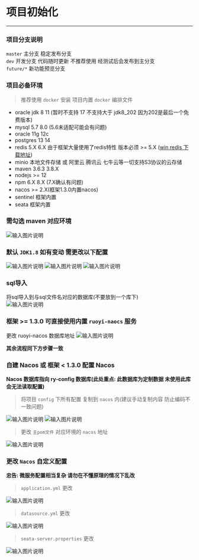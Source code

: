 # 项目初始化
- - -
### 项目分支说明
`master` 主分支 稳定发布分支<br>
`dev` 开发分支 代码随时更新 不推荐使用 经测试后会发布到主分支<br>
`future/*` 新功能预览分支

### 项目必备环境
> 推荐使用 `docker` 安装 项目内置 `docker` 编排文件

* oracle jdk 8 11 (暂时不支持 17 不支持大于 jdk8_202 因为202是最后一个免费版本)
* mysql 5.7 8.0 (5.6未适配可能会有问题)
* oracle 11g 12c
* postgres 13 14
* redis 5.X 6.X 由于框架大量使用了redis特性 版本必须 >= 5.X ([win redis 下载地址](https://github.com/tporadowski/redis))
* minio 本地文件存储 或 阿里云 腾讯云 七牛云等一切支持S3协议的云存储
* maven 3.6.3 3.8.X
* nodejs >= 12
* npm 6.X 8.X (7.X确认有问题)
* nacos >= 2.X(框架1.3.0内置nacos)
* sentinel 框架内置
* seata 框架内置

### 需勾选 maven 对应环境
![输入图片说明](https://images.gitee.com/uploads/images/2022/0224/143021_2c9f9ddd_1766278.png "屏幕截图.png")

### 默认 `JDK1.8` 如有变动 需更改以下配置
![输入图片说明](https://images.gitee.com/uploads/images/2022/0224/143140_436fbc05_1766278.png "屏幕截图.png")
![输入图片说明](https://images.gitee.com/uploads/images/2022/0224/143237_d9af6aa4_1766278.png "屏幕截图.png")
![输入图片说明](https://images.gitee.com/uploads/images/2022/0224/143322_3e1ab652_1766278.png "屏幕截图.png")

### sql导入
将sql导入到与sql文件名对应的数据库(不要放到一个库下)<br>
![输入图片说明](https://images.gitee.com/uploads/images/2022/0727/103241_53db9b6c_1766278.png "屏幕截图.png")

### 框架 >= 1.3.0 可直接使用内置 `ruoyi-naocs` 服务

更改 ruoyi-nacos 数据库地址
![输入图片说明](https://foruda.gitee.com/images/1664422006264405180/cac5afc6_1766278.png "屏幕截图")

**其余流程同下方步骤一致**

### 自建 Nacos 或 框架 < 1.3.0 配置 Nacos

**Nacos 数据库指向 ry-config 数据库(此处重点: 此数据库为定制数据 未使用此库会无法读取配置)**

> 将项目 `config` 下所有配置 复制到 `nacos` 内(建议手动复制内容 防止编码不一致问题)

![输入图片说明](https://images.gitee.com/uploads/images/2022/0224/143745_68389680_1766278.png "屏幕截图.png")
![输入图片说明](https://images.gitee.com/uploads/images/2022/0301/151107_9c5072ef_1766278.png "屏幕截图.png")

> 更改 `主pom文件` 对应环境的 `nacos` 地址

![输入图片说明](https://images.gitee.com/uploads/images/2022/0224/144027_e317f41f_1766278.png "屏幕截图.png")

### 更改 `Nacos` 自定义配置

**忠告: 微服务配置相当复杂 请勿在不懂原理的情况下乱改**

> `application.yml` 更改

![输入图片说明](https://images.gitee.com/uploads/images/2022/0224/144340_c91fbdad_1766278.png "屏幕截图.png")

> `datasource.yml` 更改

![输入图片说明](https://images.gitee.com/uploads/images/2022/0224/144507_4221d972_1766278.png "屏幕截图.png")

> `seata-server.properties` 更改

![输入图片说明](https://images.gitee.com/uploads/images/2022/0224/150013_f1f64f11_1766278.png "屏幕截图.png")

